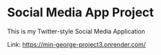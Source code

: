 # Social Media App Project
This is my Twitter-style Social Media Application

Link: https://min-george-project3.onrender.com/
